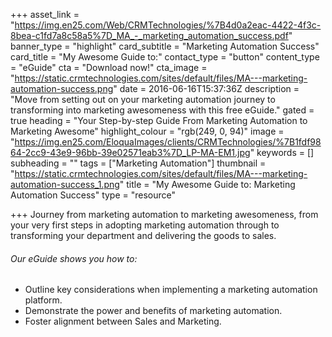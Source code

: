 +++
asset_link = "https://img.en25.com/Web/CRMTechnologies/%7B4d0a2eac-4422-4f3c-8bea-c1fd7a8c58a5%7D_MA_-_marketing_automation_success.pdf"
banner_type = "highlight"
card_subtitle = "Marketing Automation Success"
card_title = "My Awesome Guide to:"
contact_type = "button"
content_type = "eGuide"
cta = "Download now!"
cta_image = "https://static.crmtechnologies.com/sites/default/files/MA---marketing-automation-success.png"
date = 2016-06-16T15:37:36Z
description = "Move from setting out on your marketing automation journey to transforming into marketing awesomeness with this free eGuide."
gated = true
heading = "Your Step-by-step Guide From Marketing Automation to Marketing Awesome"
highlight_colour = "rgb(249, 0, 94)"
image = "https://img.en25.com/EloquaImages/clients/CRMTechnologies/%7B1fdf9864-2cc9-43e9-96bb-39e02571eab3%7D_LP-MA-EM1.jpg"
keywords = []
subheading = ""
tags = ["Marketing Automation"]
thumbnail = "https://static.crmtechnologies.com/sites/default/files/MA---marketing-automation-success_1.png"
title = "My Awesome Guide to: Marketing Automation Success"
type = "resource"

+++
Journey from marketing automation to marketing awesomeness, from your very first steps in adopting marketing automation through to transforming your department and delivering the goods to sales.

###### Our eGuide shows you how to:

* Outline key considerations when implementing a marketing automation platform.
* Demonstrate the power and benefits of marketing automation.
* Foster alignment between Sales and Marketing.
